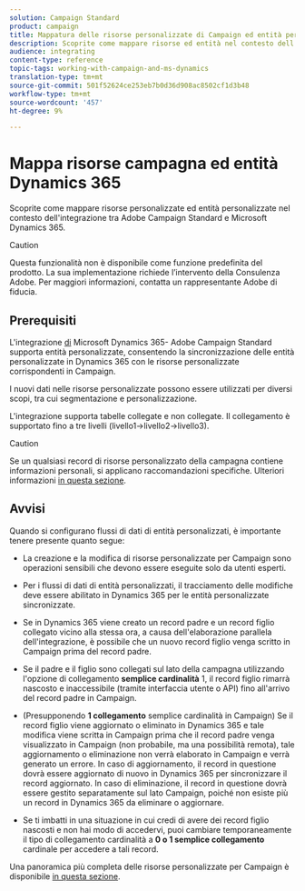 ```yaml
---
solution: Campaign Standard
product: campaign
title: Mappatura delle risorse personalizzate di Campaign ed entità personalizzate di Dynamics 365
description: Scoprite come mappare risorse ed entità nel contesto dell'integrazione tra  Adobe Campaign Standard e Microsoft Dynamics 365.
audience: integrating
content-type: reference
topic-tags: working-with-campaign-and-ms-dynamics
translation-type: tm+mt
source-git-commit: 501f52624ce253eb7b0d36d908ac8502cf1d3b48
workflow-type: tm+mt
source-wordcount: '457'
ht-degree: 9%

---
```



# Mappa risorse campagna ed entità Dynamics 365

Scoprite come mappare risorse personalizzate ed entità personalizzate nel contesto dell&#39;integrazione tra  Adobe Campaign Standard e Microsoft Dynamics 365.

>[!CAUTION]
>
>Questa funzionalità non è disponibile come funzione predefinita del prodotto. La sua implementazione richiede l’intervento della Consulenza Adobe. Per maggiori informazioni, contatta un rappresentante Adobe di fiducia.

## Prerequisiti

L&#39;integrazione [di](../../integrating/using/working-with-campaign-standard-and-microsoft-dynamics-365.md) Microsoft Dynamics 365- Adobe Campaign Standard supporta entità personalizzate, consentendo la sincronizzazione delle entità personalizzate in Dynamics 365 con le risorse personalizzate corrispondenti in Campaign.

I nuovi dati nelle risorse personalizzate possono essere utilizzati per diversi scopi, tra cui segmentazione e personalizzazione.

L&#39;integrazione supporta tabelle collegate e non collegate. Il collegamento è supportato fino a tre livelli (livello1->livello2->livello3).

>[!CAUTION]
>
>Se un qualsiasi record di risorse personalizzato della campagna contiene informazioni personali, si applicano raccomandazioni specifiche. Ulteriori informazioni [in questa sezione](../../integrating/using/notices-and-recommendations-for-acs-and-ms-dynamics.md#privacy-linked-resources).

## Avvisi

Quando si configurano flussi di dati di entità personalizzati, è importante tenere presente quanto segue:

* La creazione e la modifica di risorse personalizzate per Campaign sono operazioni sensibili che devono essere eseguite solo da utenti esperti.
* Per i flussi di dati di entità personalizzati, il tracciamento delle modifiche deve essere abilitato in Dynamics 365 per le entità personalizzate sincronizzate.
* Se in Dynamics 365 viene creato un record padre e un record figlio collegato vicino alla stessa ora, a causa dell&#39;elaborazione parallela dell&#39;integrazione, è possibile che un nuovo record figlio venga scritto in Campaign prima del record padre.

* Se il padre e il figlio sono collegati sul lato della campagna utilizzando l&#39;opzione di collegamento **semplice cardinalità** 1, il record figlio rimarrà nascosto e inaccessibile (tramite interfaccia utente o API) fino all&#39;arrivo del record padre in Campaign.

* (Presupponendo **1 collegamento** semplice cardinalità in Campaign) Se il record figlio viene aggiornato o eliminato in Dynamics 365 e tale modifica viene scritta in Campaign prima che il record padre venga visualizzato in Campaign (non probabile, ma una possibilità remota), tale aggiornamento o eliminazione non verrà elaborato in Campaign e verrà generato un errore. In caso di aggiornamento, il record in questione dovrà essere aggiornato di nuovo in Dynamics 365 per sincronizzare il record aggiornato. In caso di eliminazione, il record in questione dovrà essere gestito separatamente sul lato Campaign, poiché non esiste più un record in Dynamics 365 da eliminare o aggiornare.

* Se ti imbatti in una situazione in cui credi di avere dei record figlio nascosti e non hai modo di accedervi, puoi cambiare temporaneamente il tipo di collegamento cardinalità a **0 o 1 semplice collegamento** cardinale per accedere a tali record.

Una panoramica più completa delle risorse personalizzate per Campaign è disponibile [in questa sezione](../../developing/using/key-steps-to-add-a-resource.md).
